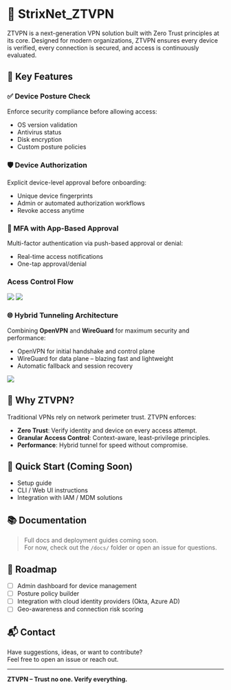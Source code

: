 # 🦉 StrixNet_ZTVPN

ZTVPN is a next-generation VPN solution built with Zero Trust principles at its core. Designed for modern organizations, ZTVPN ensures every device is verified, every connection is secured, and access is continuously evaluated.

## 🔐 Key Features

### ✅ Device Posture Check
Enforce security compliance before allowing access:
- OS version validation
- Antivirus status
- Disk encryption
- Custom posture policies

### 🛡️ Device Authorization
Explicit device-level approval before onboarding:
- Unique device fingerprints
- Admin or automated authorization workflows
- Revoke access anytime

### 🔁 MFA with App-Based Approval
Multi-factor authentication via push-based approval or denial:
- Real-time access notifications
- One-tap approval/denial


### Acess Control Flow

<img src="https://raw.githubusercontent.com/gr3edydevel0per/StrixNet_ZT-VPN/refs/heads/main/Assets/architecture.jpg">

<img src="https://raw.githubusercontent.com/gr3edydevel0per/StrixNet_ZT-VPN/refs/heads/main/Assets/accessControl.jpg">

### 🌐 Hybrid Tunneling Architecture
Combining **OpenVPN** and **WireGuard** for maximum security and performance:
- OpenVPN for initial handshake and control plane
- WireGuard for data plane – blazing fast and lightweight
- Automatic fallback and session recovery



<img src="https://raw.githubusercontent.com/gr3edydevel0per/StrixNet_ZT-VPN/refs/heads/main/Assets/hybridTunnelArchitecture.jpg">

## 🧠 Why ZTVPN?

Traditional VPNs rely on network perimeter trust. ZTVPN enforces:
- **Zero Trust**: Verify identity and device on every access attempt.
- **Granular Access Control**: Context-aware, least-privilege principles.
- **Performance**: Hybrid tunnel for speed without compromise.

## 🚀 Quick Start (Coming Soon)

- Setup guide
- CLI / Web UI instructions
- Integration with IAM / MDM solutions

## 📚 Documentation

> Full docs and deployment guides coming soon.  
> For now, check out the `/docs/` folder or open an issue for questions.

## 🧩 Roadmap

- [ ] Admin dashboard for device management
- [ ] Posture policy builder
- [ ] Integration with cloud identity providers (Okta, Azure AD)
- [ ] Geo-awareness and connection risk scoring

## 📬 Contact

Have suggestions, ideas, or want to contribute?  
Feel free to open an issue or reach out.

---

**ZTVPN – Trust no one. Verify everything.**
